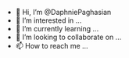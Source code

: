 - 👋 Hi, I’m @DaphniePaghasian
- 👀 I’m interested in ...
- 🌱 I’m currently learning ...
- 💞️ I’m looking to collaborate on ...
- 📫 How to reach me ...

<!---
DaphniePaghasian/DaphniePaghasian is a ✨ special ✨ repository because its `README.md` (this file) appears on your GitHub profile.
You can click the Preview link to take a look at your changes.
--->
